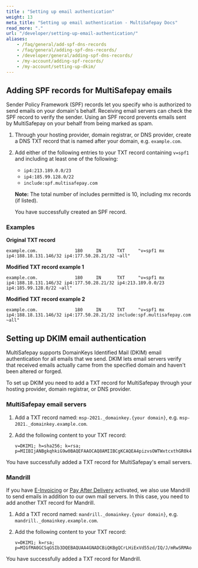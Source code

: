 ```yaml
---
title : "Setting up email authentication"
weight: 13
meta_title: "Setting up email authentication - MultiSafepay Docs"
read_more: "."
url: "/developer/setting-up-email-authentication/"
aliases:
    - /faq/general/add-spf-dns-records
    - /faq/general/adding-spf-dns-records/
    - /developer/general/adding-spf-dns-records/
    - /my-account/adding-spf-records/
    - /my-account/setting-up-dkim/
---
```

## Adding SPF records for MultiSafepay emails
Sender Policy Framework (SPF) records let you specify who is authorized to send emails on your domain's behalf. Receiving email servers can check the SPF record to verify the sender. Using an SPF record prevents emails sent by MultiSafepay on your behalf from being marked as spam.

1. Through your hosting provider, domain registrar, or DNS provider, create a DNS TXT record that is named after your domain, e.g. `example.com`.

2. Add either of the following entries to your TXT record containing `v=spf1` and including at least one of the following:
    - `ip4:213.189.0.0/23`
    - `ip4:185.99.128.0/22`
    - `include:spf.multisafepay.com`

    **Note:** The total number of includes permitted is 10, including mx records (if listed).

    You have successfully created an SPF record.

### Examples

**Original TXT record**
```
example.com.              180     IN      TXT     "v=spf1 mx ip4:188.18.131.146/32 ip4:177.50.28.21/32 ~all"
```

**Modified TXT record example 1**
```
example.com.              180     IN      TXT     "v=spf1 mx ip4:188.18.131.146/32 ip4:177.50.28.21/32 ip4:213.189.0.0/23 ip4:185.99.128.0/22 ~all"
```

**Modified TXT record example 2**
```
example.com.              180     IN      TXT     "v=spf1 mx ip4:188.18.131.146/32 ip4:177.50.28.21/32 include:spf.multisafepay.com ~all"
```

## Setting up DKIM email authentication

MultiSafepay supports DomainKeys Identified Mail (DKIM) email authentication for all emails that we send. DKIM lets email servers verify that received emails actually came from the specified domain and haven't been altered or forged.

To set up DKIM you need to add a TXT record for MultiSafepay through your hosting provider, domain registrar, or DNS provider.

### MultiSafepay email servers
1. Add a TXT record named: `msp-2021._domainkey.{your domain}`, e.g. `msp-2021._domainkey.example.com`.

2. Add the following content to your TXT record:
    ```
    v=DKIM1; h=sha256; k=rsa; p=MIIBIjANBgkqhkiG9w0BAQEFAAOCAQ8AMIIBCgKCAQEA4pizvsOWTWxtcxthGR0k4rEcGsJH4hRy1fpoUAs3fUi0yMkygwsYUCtFLQY2TwrOtfPfaZ/2bPKXwyjC4kg93zFvSJTIQtQiFfKNT2aDtnDmZRwII4+s2k7+LHn4V/SjIxEBylN3Rt0g4iVlkZzgncEXeVksXj5eux8uDAUeZxj0Fp8PWSkxsBNVaJFb5sfR+c5piJ+8RmlqYUf7w/gXOW8mChC509//V9dfMaV39b7WoEf/JRw9KGM69C3hIdtb7cVKD/B6VxQIq3z1DCAcmSCXpcaXUaFbVaF4u/vEi+3v5DdPtDl/0rOy2NUFNL5XULW8OxdofzUbdL9SWN/IbwIDAQAB;
    ```
You have successfully added a TXT record for MultiSafepay's email servers.

### Mandrill

If you have [E-Invoicing](/payment-methods/e-invoicing/) or [Pay After Delivery](/payment-methods/pay-after-delivery/) activated, we also use Mandrill to send emails in addition to our own mail servers. In this case, you need to add another TXT record for Mandrill.

1. Add a TXT record named: `mandrill._domainkey.{your domain}`, e.g. `mandrill._domainkey.example.com`.

2. Add the following content to your TXT record:
    ```
    v=DKIM1; k=rsa; p=MIGfMA0GCSqGSIb3DQEBAQUAA4GNADCBiQKBgQCrLHiExVd55zd/IQ/J/mRwSRMAocV/hMB3jXwaHH36d9NaVynQFYV8NaWi69c1veUtRzGt7yAioXqLj7Z4TeEUoOLgrKsn8YnckGs9i3B3tVFB+Ch/4mPhXWiNfNdynHWBcPcbJ8kjEQ2U8y78dHZj1YeRXXVvWob2OaKynO8/lQIDAQAB;
    ```
You have successfully added a TXT record for Mandrill.